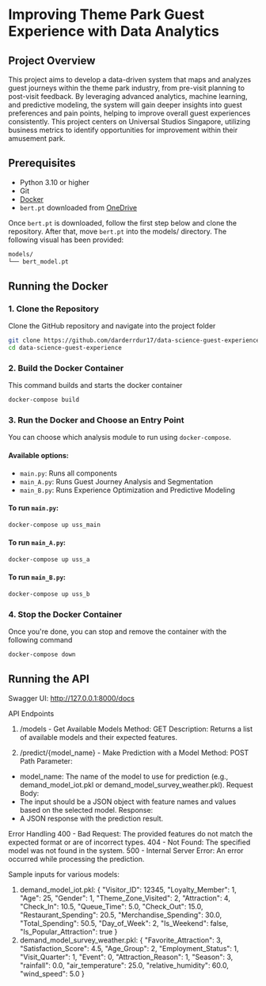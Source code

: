 # Improving Theme Park Guest Experience with Data Analytics

## Project Overview
This project aims to develop a data-driven system that maps and analyzes guest journeys within the theme park industry, from pre-visit planning to post-visit feedback. By leveraging advanced analytics, machine learning, and predictive modeling, the system will gain deeper insights into guest preferences and pain points, helping to improve overall guest experiences consistently. This project centers on Universal Studios Singapore, utilizing business metrics to identify opportunities for improvement within their amusement park.

## Prerequisites
- Python 3.10 or higher
- Git
- [Docker](https://www.docker.com/get-started)
- `bert.pt` downloaded from [OneDrive](https://nusu-my.sharepoint.com/personal/e0929810_u_nus_edu/_layouts/15/onedrive.aspx?id=%2Fpersonal%2Fe0929810%5Fu%5Fnus%5Fedu%2FDocuments%2Fbert%5Fmodel%2Ept&parent=%2Fpersonal%2Fe0929810%5Fu%5Fnus%5Fedu%2FDocuments&ga=1) 

Once `bert.pt` is downloaded, follow the first step below and clone the repository. After that, move `bert.pt` into the models/ directory. The following visual has been provided:
```bash
models/
└── bert_model.pt
```

## Running the Docker
### 1. Clone the Repository
Clone the GitHub repository and navigate into the project folder
```bash
git clone https://github.com/darderrdur17/data-science-guest-experience.git
cd data-science-guest-experience
```
### 2. Build the Docker Container
This command builds and starts the docker container
```bash
docker-compose build
```

### 3. Run the Docker and Choose an Entry Point
You can choose which analysis module to run using `docker-compose`.

#### Available options:
- `main.py`: Runs all components
- `main_A.py`: Runs Guest Journey Analysis and Segmentation
- `main_B.py`: Runs Experience Optimization and Predictive Modeling

#### To run `main.py`:
```bash
docker-compose up uss_main
```

#### To run `main_A.py`:
```bash
docker-compose up uss_a
```

#### To run `main_B.py`:
```bash
docker-compose up uss_b
```

### 4. Stop the Docker Container
Once you're done, you can stop and remove the container with the following command
```bash
docker-compose down
```

## Running the API
Swagger UI: http://127.0.0.1:8000/docs

API Endpoints
1. /models - Get Available Models
Method: GET
Description: Returns a list of available models and their expected features.

2. /predict/{model_name} - Make Prediction with a Model
Method: POST
Path Parameter:
- model_name: The name of the model to use for prediction (e.g., demand_model_iot.pkl or demand_model_survey_weather.pkl).
Request Body:
- The input should be a JSON object with feature names and values based on the selected model.
Response:
- A JSON response with the prediction result.

Error Handling
400 - Bad Request: The provided features do not match the expected format or are of incorrect types.
404 - Not Found: The specified model was not found in the system.
500 - Internal Server Error: An error occurred while processing the prediction.

Sample inputs for various models:
1. demand_model_iot.pkl: 
{
  "Visitor_ID": 12345,
  "Loyalty_Member": 1,
  "Age": 25,
  "Gender": 1,
  "Theme_Zone_Visited": 2,
  "Attraction": 4,
  "Check_In": 10.5,
  "Queue_Time": 5.0,
  "Check_Out": 15.0,
  "Restaurant_Spending": 20.5,
  "Merchandise_Spending": 30.0,
  "Total_Spending": 50.5,
  "Day_of_Week": 2,
  "Is_Weekend": false,
  "Is_Popular_Attraction": true
}
2. demand_model_survey_weather.pkl:
{
  "Favorite_Attraction": 3,
  "Satisfaction_Score": 4.5,
  "Age_Group": 2,
  "Employment_Status": 1,
  "Visit_Quarter": 1,
  "Event": 0,
  "Attraction_Reason": 1,
  "Season": 3,
  "rainfall": 0.0,
  "air_temperature": 25.0,
  "relative_humidity": 60.0,
  "wind_speed": 5.0
}
